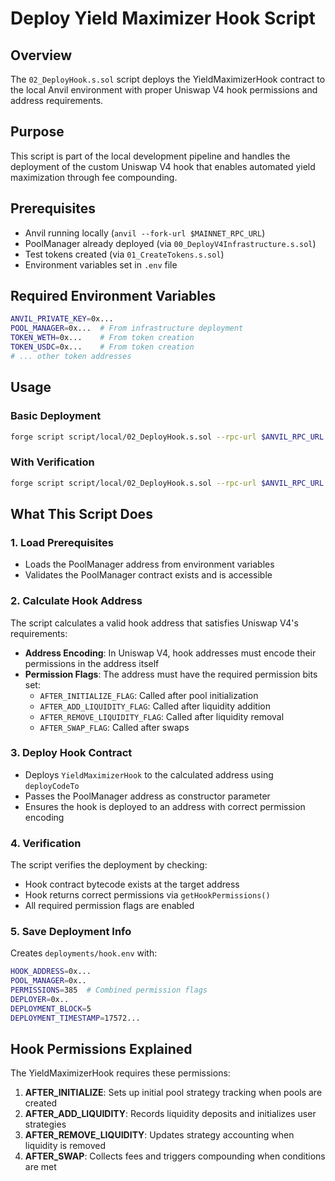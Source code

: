 # Deploy Yield Maximizer Hook Script

## Overview
The `02_DeployHook.s.sol` script deploys the YieldMaximizerHook contract to the local Anvil environment with proper Uniswap V4 hook permissions and address requirements.

## Purpose
This script is part of the local development pipeline and handles the deployment of the custom Uniswap V4 hook that enables automated yield maximization through fee compounding.

## Prerequisites
- Anvil running locally (`anvil --fork-url $MAINNET_RPC_URL`)
- PoolManager already deployed (via `00_DeployV4Infrastructure.s.sol`)
- Test tokens created (via `01_CreateTokens.s.sol`)
- Environment variables set in `.env` file

## Required Environment Variables
```bash
ANVIL_PRIVATE_KEY=0x...
POOL_MANAGER=0x...  # From infrastructure deployment
TOKEN_WETH=0x...    # From token creation
TOKEN_USDC=0x...    # From token creation
# ... other token addresses
```

## Usage

### Basic Deployment
```bash
forge script script/local/02_DeployHook.s.sol --rpc-url $ANVIL_RPC_URL --private-key $ANVIL_PRIVATE_KEY --broadcast
```

### With Verification
```bash
forge script script/local/02_DeployHook.s.sol --rpc-url $ANVIL_RPC_URL --private-key $ANVIL_PRIVATE_KEY --broadcast -vvv
```

## What This Script Does

### 1. Load Prerequisites
- Loads the PoolManager address from environment variables
- Validates the PoolManager contract exists and is accessible

### 2. Calculate Hook Address
The script calculates a valid hook address that satisfies Uniswap V4's requirements:
- **Address Encoding**: In Uniswap V4, hook addresses must encode their permissions in the address itself
- **Permission Flags**: The address must have the required permission bits set:
  - `AFTER_INITIALIZE_FLAG`: Called after pool initialization
  - `AFTER_ADD_LIQUIDITY_FLAG`: Called after liquidity addition
  - `AFTER_REMOVE_LIQUIDITY_FLAG`: Called after liquidity removal  
  - `AFTER_SWAP_FLAG`: Called after swaps

### 3. Deploy Hook Contract
- Deploys `YieldMaximizerHook` to the calculated address using `deployCodeTo`
- Passes the PoolManager address as constructor parameter
- Ensures the hook is deployed to an address with correct permission encoding

### 4. Verification
The script verifies the deployment by checking:
- Hook contract bytecode exists at the target address
- Hook returns correct permissions via `getHookPermissions()`
- All required permission flags are enabled

### 5. Save Deployment Info
Creates `deployments/hook.env` with:
```bash
HOOK_ADDRESS=0x...
POOL_MANAGER=0x..
PERMISSIONS=385  # Combined permission flags
DEPLOYER=0x..
DEPLOYMENT_BLOCK=5
DEPLOYMENT_TIMESTAMP=17572...
```

## Hook Permissions Explained

The YieldMaximizerHook requires these permissions:

1. **AFTER_INITIALIZE**: Sets up initial pool strategy tracking when pools are created
2. **AFTER_ADD_LIQUIDITY**: Records liquidity deposits and initializes user strategies
3. **AFTER_REMOVE_LIQUIDITY**: Updates strategy accounting when liquidity is removed
4. **AFTER_SWAP**: Collects fees and triggers compounding when conditions are met
